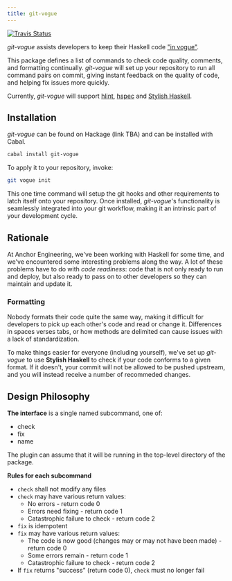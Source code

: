 ```yaml
---
title: git-vogue
---
```




[![Travis Status](http://travis-ci.org/anchor/git-vogue.png)](https://travis-ci.org/anchor/git-vogue)

*git-vogue* assists developers to keep their Haskell code ["in vogue"][1].

This package defines a list of commands to check code quality, comments, and formatting continually. *git-vogue* will set up your repository to run all command pairs on commit, giving instant feedback on the quality of code, and helping fix issues more quickly.

Currently, *git-vogue* will support [hlint][2], [hspec][3] and [Stylish Haskell][4].

[1]: https://www.youtube.com/watch?v=GuJQSAiODqI
[2]: http://hackage.haskell.org/package/hlint
[3]: https://hackage.haskell.org/package/hspec
[4]: https://hackage.haskell.org/package/stylish-haskell

Installation
------------

*git-vogue* can be found on Hackage (link TBA) and can be installed with Cabal.

```bash
cabal install git-vogue
```

To apply it to your repository, invoke:

```bash
git vogue init
```

This one time command will setup the git hooks and other requirements to latch itself onto your repository. Once installed, *git-vogue*'s functionality is seamlessly integrated into your git workflow, making it an intrinsic part of your development cycle.

Rationale
---------

At Anchor Engineering, we've been working with Haskell for some time, and we've encountered some interesting problems along the way. A lot of these problems have to do with *code readiness*: code that is not only ready to run and deploy, but also ready to pass on to other developers so they can maintain and update it.

### Formatting

Nobody formats their code quite the same way, making it difficult for developers to pick up each other's code and read or change it. Differences in spaces verses tabs, or how methods are delimited can cause issues with a lack of standardization.

To make things easier for everyone (including yourself), we've set up *git-vogue* to use **Stylish Haskell** to check if your code conforms to a given format. If it doesn't, your commit will not be allowed to be pushed upstream, and you will instead receive a number of recommeded changes.

Design Philosophy
-----------------

**The interface** is a single named subcommand, one of:

* check
* fix
* name

The plugin can assume that it will be running in the top-level directory of the package.

**Rules for each subcommand**

* `check` shall not modify any files
* `check` may have various return values:
    * No errors - return code 0
    * Errors need fixing - return code 1
    * Catastrophic failure to check - return code 2
* `fix` is idempotent
* `fix` may have various return values:
    * The code is now good (changes may or may not have been made) - return code 0
    * Some errors remain - return code 1
    * Catastrophic failure to check - return code 2
* If `fix` returns "success" (return code 0), `check` must no longer fail
